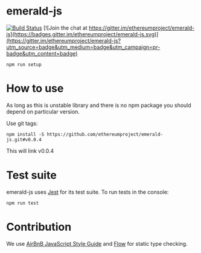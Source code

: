 # emerald-js
[![Build Status](https://travis-ci.org/ethereumproject/emerald-js.svg?branch=master)](https://travis-ci.org/ethereumproject/emerald-js)
[![Join the chat at https://gitter.im/ethereumproject/emerald-js](https://badges.gitter.im/ethereumproject/emerald-js.svg)](https://gitter.im/ethereumproject/emerald-js?utm_source=badge&utm_medium=badge&utm_campaign=pr-badge&utm_content=badge)

`npm run setup`

# How to use
As long as this is unstable library and there is no npm package you should depend on particular version.

Use git tags:

```
npm install -S https://github.com/ethereumproject/emerald-js.git#v0.0.4

```
This will link v0.0.4

# Test suite
emerald-js uses [Jest](http://facebook.github.io/jest/) for its test suite. To run tests in the console:

```
npm run test
```

# Contribution

We use [AirBnB JavaScript Style Guide](https://github.com/airbnb/javascript) and [Flow](https://flow.org/) for static type checking.